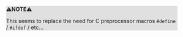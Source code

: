<div style="margin:2em; background-color: #e0e0e0;">

<strong>⚠️NOTE️️️⚠️</strong>

This seems to replace the need for C preprocessor macros `#define` / `#ifdef` / etc...
</div>


